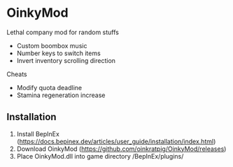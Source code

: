 # OinkyMod
Lethal company mod for random stuffs

- Custom boombox music
- Number keys to switch items
- Invert inventory scrolling direction

Cheats
- Modify quota deadline
- Stamina regeneration increase

## Installation

1. Install BepInEx (https://docs.bepinex.dev/articles/user_guide/installation/index.html)
2. Download OinkyMod (https://github.com/oinkratpig/OinkyMod/releases)
3. Place OinkyMod.dll into game directory /BepInEx/plugins/
